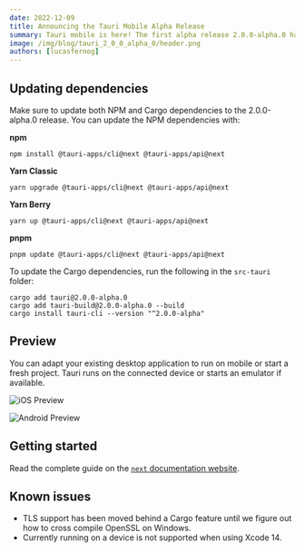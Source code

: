 ```yaml
---
date: 2022-12-09
title: Announcing the Tauri Mobile Alpha Release
summary: Tauri mobile is here! The first alpha release 2.0.0-alpha.0 has been published.
image: /img/blog/tauri_2_0_0_alpha_0/header.png
authors: [lucasfernog]
---
```


## Updating dependencies

Make sure to update both NPM and Cargo dependencies to the 2.0.0-alpha.0 release. You can update the NPM dependencies with:

**npm**

```shell
npm install @tauri-apps/cli@next @tauri-apps/api@next
```

**Yarn Classic**

```shell
yarn upgrade @tauri-apps/cli@next @tauri-apps/api@next
```

**Yarn Berry**

```shell
yarn up @tauri-apps/cli@next @tauri-apps/api@next
```

**pnpm**

```shell
pnpm update @tauri-apps/cli@next @tauri-apps/api@next
```

To update the Cargo dependencies, run the following in the `src-tauri` folder:

```shell
cargo add tauri@2.0.0-alpha.0
cargo add tauri-build@2.0.0-alpha.0 --build
cargo install tauri-cli --version "^2.0.0-alpha"
```

## Preview

You can adapt your existing desktop application to run on mobile or start a fresh project.
Tauri runs on the connected device or starts an emulator if available.

<div class="grid grid-cols-2 gap-8">
<div>

![iOS Preview](/img/blog/tauri_2_0_0_alpha_0/ios-preview.png)

</div>
<div>

![Android Preview](/img/blog/tauri_2_0_0_alpha_0/android-preview.png)

</div>
</div>

## Getting started

Read the complete guide on the [`next` documentation website](https://next--tauri.netlify.app/next/mobile/).

## Known issues

- TLS support has been moved behind a Cargo feature until we figure out how to cross compile OpenSSL on Windows.
- Currently running on a device is not supported when using Xcode 14.

